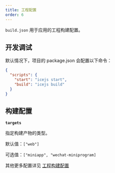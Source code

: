 ```yaml
---
title: 工程配置
order: 6
---
```


`build.json` 用于应用的工程构建配置。

## 开发调试

默认情况下，项目的 package.json 会配置以下命令：

```json
{
  "scripts": {
    "start": "icejs start",
    "build": "icejs build"
  }
}
```

## 构建配置

**`targets`**

指定构建产物的类型。

默认值：`["web"]`

可选值：`["miniapp", "wechat-miniprogram]`


其他更多配置详见 [工程构建配置](https://ice.work/docs/guide/basic/build#%E5%B7%A5%E7%A8%8B%E6%9E%84%E5%BB%BA%E9%85%8D%E7%BD%AE)
